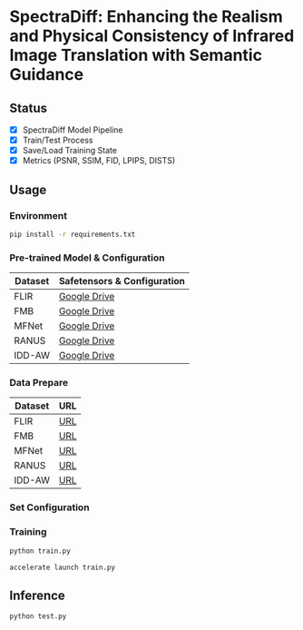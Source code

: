 # SpectraDiff: Enhancing the Realism and Physical Consistency of Infrared Image Translation with Semantic Guidance
## Status
- [x] SpectraDiff Model Pipeline
- [x] Train/Test Process
- [x] Save/Load Training State
- [x] Metrics (PSNR, SSIM, FID, LPIPS, DISTS)
## Usage

### Environment
```bash
pip install -r requirements.txt
```

### Pre-trained Model & Configuration
| Dataset     | Safetensors & Configuration                            |
|-------------|--------------------------------------------------------|
| FLIR        | [Google Drive](https://github.com/anon045/SpectraDiff) |
| FMB         | [Google Drive](https://github.com/anon045/SpectraDiff) |
| MFNet       | [Google Drive](https://github.com/anon045/SpectraDiff) |
| RANUS       | [Google Drive](https://github.com/anon045/SpectraDiff) |
| IDD-AW      | [Google Drive](https://github.com/anon045/SpectraDiff) |

### Data Prepare
| Dataset     | URL        |
|-------------|------------|
| FLIR        | [URL](https://www.flir.in/oem/adas/adas-dataset-form/)                   |
| FMB         | [URL](https://arxiv.org/abs/2308.02097)                                  |
| MFNet       | [URL](https://www.mi.t.u-tokyo.ac.jp/static/projects/mil_multispectral/) |
| RANUS       | [URL](https://ieeexplore.ieee.org/document/8279453)                      |
| IDD-AW      | [URL](https://iddaw.github.io/)                                          |

### Set Configuration

### Training
```bash
python train.py
```
```bash
accelerate launch train.py
```

## Inference
```bash
python test.py
```
